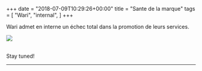 +++
date = "2018-07-09T10:29:26+00:00"
title = "Sante de la marque"
tags = [
    "Wari",
    "internal",
]
+++

Wari admet en interne un échec total dans la promotion de leurs services.

<div class="container" style="width:auto">
  <a target="blank" href="https://image.ibb.co/hrqBrJ/j4_3_1.jpg">
    <img src="https://image.ibb.co/hrqBrJ/j4_3_1.jpg" style="max-width:100%">
  </a>
</div>
<br>

<!--more-->

Stay tuned!

<hr>
